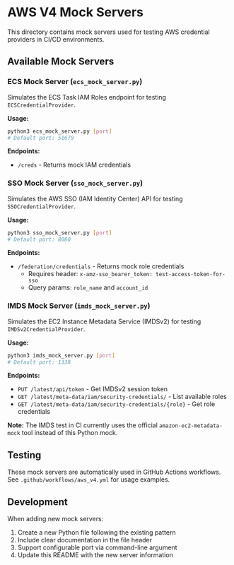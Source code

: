 # AWS V4 Mock Servers

This directory contains mock servers used for testing AWS credential providers in CI/CD environments.

## Available Mock Servers

### ECS Mock Server (`ecs_mock_server.py`)
Simulates the ECS Task IAM Roles endpoint for testing `ECSCredentialProvider`.

**Usage:**
```bash
python3 ecs_mock_server.py [port]
# Default port: 51679
```

**Endpoints:**
- `/creds` - Returns mock IAM credentials

### SSO Mock Server (`sso_mock_server.py`)
Simulates the AWS SSO (IAM Identity Center) API for testing `SSOCredentialProvider`.

**Usage:**
```bash
python3 sso_mock_server.py [port]
# Default port: 8080
```

**Endpoints:**
- `/federation/credentials` - Returns mock role credentials
  - Requires header: `x-amz-sso_bearer_token: test-access-token-for-sso`
  - Query params: `role_name` and `account_id`

### IMDS Mock Server (`imds_mock_server.py`)
Simulates the EC2 Instance Metadata Service (IMDSv2) for testing `IMDSv2CredentialProvider`.

**Usage:**
```bash
python3 imds_mock_server.py [port]
# Default port: 1338
```

**Endpoints:**
- `PUT /latest/api/token` - Get IMDSv2 session token
- `GET /latest/meta-data/iam/security-credentials/` - List available roles
- `GET /latest/meta-data/iam/security-credentials/{role}` - Get role credentials

**Note:** The IMDS test in CI currently uses the official `amazon-ec2-metadata-mock` tool instead of this Python mock.

## Testing

These mock servers are automatically used in GitHub Actions workflows. See `.github/workflows/aws_v4.yml` for usage examples.

## Development

When adding new mock servers:
1. Create a new Python file following the existing pattern
2. Include clear documentation in the file header
3. Support configurable port via command-line argument
4. Update this README with the new server information